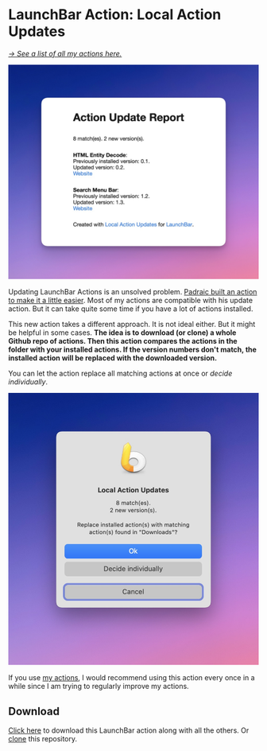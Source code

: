 # LaunchBar Action: Local Action Updates

*[→ See a list of all my actions here.](https://ptujec.github.io/launchbar)*

<img src="01.jpg" width="653"/>

Updating LaunchBar Actions is an unsolved problem. [Padraic built an action to make it a little easier](https://renaghan.com/launchbar/action-updates/). Most of my actions are compatible with his update action. But it can take quite some time if you have a lot of actions installed.

This new action takes a different approach. It is not ideal either. But it might be helpful in some cases. **The idea is to download (or clone) a whole Github repo of actions. Then this action compares the actions in the folder with your installed actions. If the version numbers don't match, the installed action will be replaced with the downloaded version.**
 
You can let the action replace all matching actions at once or *decide individually*.

<img src="02.jpg" width="653"/>

If you use [my actions](https://ptujec.github.io/launchbar), I would recommend using this action every once in a while since I am trying to regularly improve my actions.

## Download

[Click here](https://github.com/Ptujec/LaunchBar/archive/refs/heads/master.zip) to download this LaunchBar action along with all the others. Or [clone](https://docs.github.com/en/repositories/creating-and-managing-repositories/cloning-a-repository) this repository.